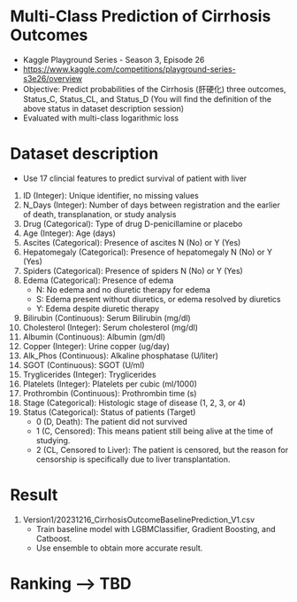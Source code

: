 # Multi-Class Prediction of Cirrhosis Outcomes
* Kaggle Playground Series - Season 3, Episode 26
* https://www.kaggle.com/competitions/playground-series-s3e26/overview
* Objective: Predict probabilities of the Cirrhosis (肝硬化) three outcomes, Status_C, Status_CL, and Status_D (You will find the definition of the above status in dataset description session) 
* Evaluated with multi-class logarithmic loss

# Dataset description
* Use 17 clincial features to predict survival of patient with liver
1. ID (Integer): Unique identifier, no missing values
2. N_Days (Integer): Number of days between registration and the earlier of death, transplanation, or study analysis
3. Drug (Categorical): Type of drug D-penicillamine or placebo
4. Age (Integer): Age (days)
5. Ascites (Categorical): Presence of ascites N (No) or Y (Yes)
6. Hepatomegaly (Categorical): Presence of hepatomegaly N (No) or Y (Yes)
7. Spiders (Categorical): Presence of spiders N (No) or Y (Yes)
8. Edema (Categorical): Presence of edema 
   * N: No edema and no diuretic therapy for edema
   * S: Edema present without diuretics, or edema resolved by diuretics
   * Y: Edema despite diuretic therapy
9. Bilirubin (Continuous): Serum Bilirubin (mg/dl)
10. Cholesterol (Integer): Serum cholesterol (mg/dl)
11. Albumin (Continuous): Albumin (gm/dl)
12. Copper (Integer): Urine copper (ug/day)
13. Alk_Phos (Continuous): Alkaline phosphatase (U/liter)
14. SGOT (Continuous): SGOT (U/ml)
15. Tryglicerides (Integer): Tryglicerides
16. Platelets (Integer): Platelets per cubic (ml/1000)
17. Prothrombin (Continuous): Prothrombin time (s)
18. Stage (Categorical): Histologic stage of disease (1, 2, 3, or 4)
19. Status (Categorical): Status of patients (Target)
    * 0 (D, Death):  The patient did not survived
    * 1 (C, Censored): This means patient still being alive at the time of studying.
    * 2 (CL, Censored to Liver): The patient is censored, but the reason for censorship is specifically due to liver transplantation.

# Result
1. Version1/20231216_CirrhosisOutcomeBaselinePrediction_V1.csv
   * Train baseline model with LGBMClassifier, Gradient Boosting, and Catboost.
   * Use ensemble to obtain more accurate result.

# Ranking --> TBD

